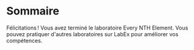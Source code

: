 # Sommaire

Félicitations ! Vous avez terminé le laboratoire Every NTH Element. Vous pouvez pratiquer d'autres laboratoires sur LabEx pour améliorer vos compétences.
